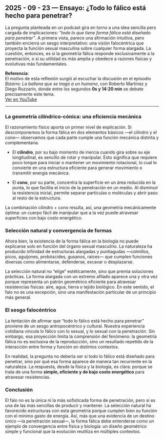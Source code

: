 ## 2025 - 09 - 23 — Ensayo: ¿Todo lo fálico está hecho para penetrar?

La pregunta planteada en un podcast gira en torno a una idea sencilla pero cargada de implicaciones: *“todo lo que tiene forma fálica está diseñado para penetrar”*. A primera vista, parece una afirmación intuitiva, pero también encierra un sesgo interpretativo: una visión falocéntrica que proyecta la función sexual masculina sobre cualquier forma alargada. La cuestión, entonces, es si la geometría fálica responde exclusivamente a la penetración, o si su utilidad es más amplia y obedece a razones físicas y evolutivas más fundamentales.  

**Referencia**:  
El motivo de esta reflexión surgió al escuchar la discusión en el episodio *Bizarro: La ballena que se tragó a un humano*, con Roberto Martínez y Diego Ruzzarin, donde entre los segundos **0s y 14:20 min** se debate precisamente este tema.  
[Ver en YouTube](https://youtu.be/rx2nih1lDfc?si=L5gQX8uReLQz6UL9)  

---

### La geometría cilíndrico-cónica: una eficiencia mecánica  
El razonamiento físico aporta un primer nivel de explicación. Si descomponemos la forma fálica en dos elementos básicos —el cilindro y el cono— observamos que cada parte cumple una función mecánica distinta y complementaria.  

- El **cilindro**, por su bajo momento de inercia cuando gira sobre su eje longitudinal, es sencillo de rotar y manipular. Esto significa que requiere poco torque para iniciar o mantener un movimiento rotacional, lo cual lo convierte en una estructura eficiente para generar movimiento o transmitir energía mecánica.  

- El **cono**, por su parte, concentra la superficie en un área reducida en la punta, lo que facilita el inicio de la penetración en un medio. Al disminuir la resistencia inicial, permite separar partículas o moléculas y abrir paso al resto de la estructura.  

La combinación cilindro + cono resulta, así, una geometría mecánicamente óptima: un cuerpo fácil de manipular que a la vez puede atravesar superficies con bajo costo energético.  

### Selección natural y convergencia de formas  
Ahora bien, la existencia de la forma fálica en la biología no puede explicarse solo en función del órgano sexual masculino. La naturaleza ha producido infinidad de estructuras alargadas y puntiagudas —colmillos, picos, aguijones, probóscides, gusanos, raíces— que cumplen funciones diversas como alimentarse, defenderse, excavar o desplazarse.  

La selección natural no “elige” estéticamente, sino que premia soluciones prácticas. La forma alargada con un extremo afilado aparece una y otra vez porque representa un patrón geométrico eficiente para atravesar resistencias físicas: aire, agua, tierra o tejido biológico. En este sentido, el falo no es una excepción, sino una manifestación particular de un principio más general.  

### El sesgo falocéntrico  
La tentación de afirmar que “todo lo fálico está hecho para penetrar” proviene de un sesgo antropocéntrico y cultural. Nuestra experiencia cotidiana vincula lo fálico con lo sexual, y lo sexual con la penetración. Sin embargo, esa proyección limita la comprensión del fenómeno: la geometría fálica no es exclusiva de la reproducción, sino un resultado repetido de la interacción entre forma y función en distintos contextos.  

En realidad, la pregunta no debería ser si todo lo fálico está diseñado para penetrar, sino por qué esa forma aparece de manera tan recurrente en la naturaleza. La respuesta, desde la física y la biología, es clara: porque se trata de una forma **simple, eficiente y de bajo costo energético** para atravesar resistencias.  

### Conclusión  
El falo no es la única ni la más sofisticada forma de penetración, pero sí es una de las más sencillas de producir y mantener. La selección natural ha favorecido estructuras con esta geometría porque cumplen bien su función con el mínimo gasto de energía. Así, más que una evidencia de un destino único —la penetración sexual—, la forma fálica debe entenderse como un ejemplo de convergencia entre física y biología: un diseño geométrico simple y funcional que la evolución reutiliza en múltiples contextos.  
